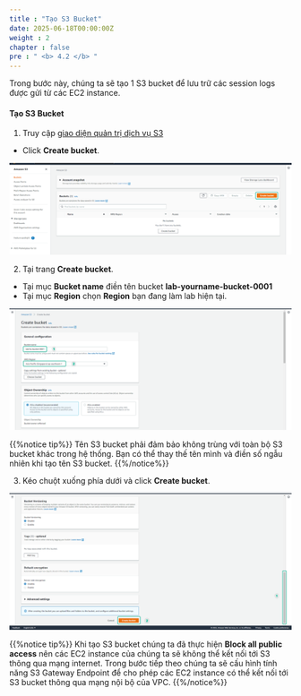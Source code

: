 ```yaml
---
title : "Tạo S3 Bucket"
date: 2025-06-18T00:00:00Z 
weight : 2 
chapter : false
pre : " <b> 4.2 </b> "
---
```



Trong bước này, chúng ta sẽ tạo 1 S3 bucket để lưu trữ các session logs được gửi từ các EC2 instance.

#### Tạo **S3 Bucket**

1. Truy cập [giao diện quản trị dịch vụ S3](https://s3.console.aws.amazon.com/s3/home)
  + Click **Create bucket**.

![S3](/images/4.s3/005-s3.png)

2. Tại trang **Create bucket**.
  + Tại mục **Bucket name** điền tên bucket **lab-yourname-bucket-0001**
  + Tại mục **Region** chọn **Region** bạn đang làm lab hiện tại. 

![S3](/images/4.s3/006-s3.png)

 {{%notice tip%}}
Tên S3 bucket phải đảm bảo không trùng với toàn bộ S3 bucket khác trong hệ thống. Bạn có thể thay thế tên mình và điền số ngẫu nhiên khi tạo tên S3 bucket.
{{%/notice%}}

3. Kéo chuột xuống phía dưới và click **Create bucket**.

![S3](/images/4.s3/007-s3.png)

 {{%notice tip%}}
Khi tạo S3 bucket chúng ta đã thực hiện **Block all public access** nên các EC2 instance của chúng ta sẽ không thể kết nối tới S3 thông qua mạng internet.
Trong bước tiếp theo chúng ta sẽ cấu hình tính năng S3 Gateway Endpoint để cho phép các EC2 instance có thể kết nối tới S3 bucket thông qua mạng nội bộ của VPC.
{{%/notice%}}
